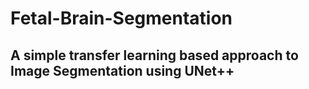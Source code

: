 # Fetal-Brain-Segmentation

## A simple transfer learning based approach to Image Segmentation using UNet++
